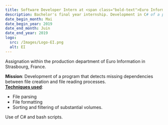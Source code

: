 ```yaml
---
title: Software Developer Intern at <span class="bold-text">Euro Information</span>, Strasbourg, France
description: Bachelor's final year internship. Development in C# of a program that detects missing dependencies between file creation and reading processes.
date_begin_month: Mai
date_begin_year: 2019
date_end_month: Juin
date_end_year: 2019
logo:
  src: /Images/Logo-EI.png
  alt: EI
---
```


Assignation within the production department of Euro Information in Strasbourg, France.

**Mission**: Development of a program that detects missing dependencies between file creation and file reading processes.  
**<ins>Techniques used</ins>**:

- File parsing
- File formatting
- Sorting and filtering of substantial volumes.

Use of C# and bash scripts.
